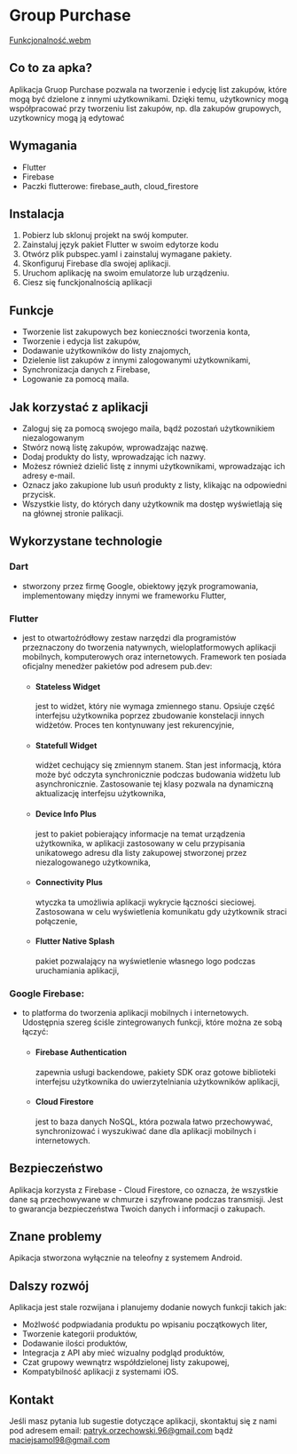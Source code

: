 # Group Purchase

 [Funkcjonalność.webm](https://user-images.githubusercontent.com/105966932/214914551-ed69c167-542a-4bc2-829a-a142c3fec4c1.webm)

## Co to za apka?
Aplikacja Gruop Purchase pozwala na tworzenie i edycję list zakupów, które mogą być dzielone z innymi użytkownikami. Dzięki temu, użytkownicy mogą współpracować przy tworzeniu list zakupów, np. dla zakupów grupowych, uzytkownicy mogą ją edytować

## Wymagania
* Flutter
* Firebase
* Paczki flutterowe: firebase_auth, cloud_firestore

## Instalacja
1. Pobierz lub sklonuj projekt na swój komputer.
2. Zainstaluj język pakiet Flutter w swoim edytorze kodu
3. Otwórz plik pubspec.yaml i zainstaluj wymagane pakiety.
4. Skonfiguruj Firebase dla swojej aplikacji.
5. Uruchom aplikację na swoim emulatorze lub urządzeniu.
6. Ciesz się funckjonalnością aplikacji

## Funkcje
* Tworzenie list zakupowych bez konieczności tworzenia konta,
* Tworzenie i edycja list zakupów,
* Dodawanie użytkowników do listy znajomych,
* Dzielenie list zakupów z innymi zalogowanymi użytkownikami,
* Synchronizacja danych z Firebase,
* Logowanie za pomocą maila.

## Jak korzystać z aplikacji
* Zaloguj się za pomocą swojego maila, bądź pozostań użytkownikiem niezalogowanym
* Stwórz nową listę zakupów, wprowadzając nazwę.
* Dodaj produkty do listy, wprowadzając ich nazwy.
* Możesz również dzielić listę z innymi użytkownikami, wprowadzając ich adresy e-mail.
* Oznacz jako zakupione lub usuń produkty z listy, klikając na odpowiedni przycisk.
* Wszystkie listy, do których dany użytkownik ma dostęp wyświetlają się na głównej stronie palikacji.

## Wykorzystane technologie
### Dart
* stworzony przez firmę Google, obiektowy język programowania, implementowany między innymi we frameworku Flutter,
### Flutter
* jest to otwartoźródłowy zestaw narzędzi dla programistów przeznaczony do tworzenia natywnych, wieloplatformowych aplikacji mobilnych, komputerowych oraz internetowych. Framework ten posiada oficjalny menedżer pakietów pod adresem pub.dev:
  - #### Stateless Widget
    jest to widżet, który nie wymaga zmiennego stanu. Opsiuje część interfejsu użytkownika poprzez zbudowanie konstelacji innych widżetów. Proces ten kontynuwany jest rekurencyjnie,
  - #### Statefull Widget
    widżet cechujący się zmiennym stanem. Stan jest informacją, która może być odczyta synchronicznie podczas budowania widżetu lub asynchronicznie. Zastosowanie tej klasy pozwala na dynamiczną aktualizację interfejsu użytkownika,
  -  #### Device Info Plus
     jest to pakiet pobierający informacje na temat urządzenia użytkownika, w aplikacji zastosowany w celu przypisania unikatowego adresu dla listy zakupowej stworzonej przez niezalogowanego użytkownika,
  - #### Connectivity Plus
    wtyczka ta umożliwia aplikacji wykrycie łączności sieciowej. Zastosowana w celu wyświetlenia komunikatu gdy użytkownik straci połączenie,
  - #### Flutter Native Splash
    pakiet pozwalający na wyświetlenie własnego logo podczas uruchamiania aplikacji,
### Google Firebase:
* to platforma do tworzenia aplikacji mobilnych i internetowych. Udostępnia szereg ściśle zintegrowanych funkcji, które można ze sobą łączyć:
  - #### Firebase Authentication
    zapewnia usługi backendowe, pakiety SDK oraz gotowe biblioteki interfejsu użytkownika do uwierzytelniania użytkowników aplikacji,
  - #### Cloud Firestore
    jest to baza danych NoSQL, która pozwala łatwo przechowywać, synchronizować i wyszukiwać dane dla aplikacji mobilnych i internetowych.


## Bezpieczeństwo
Aplikacja korzysta z Firebase - Cloud Firestore, co oznacza, że wszystkie dane są przechowywane w chmurze i szyfrowane podczas transmisji. Jest to gwarancja bezpieczeństwa Twoich danych i informacji o zakupach.

## Znane problemy
Apikacja stworzona wyłącznie na teleofny z systemem Android.

## Dalszy rozwój
Aplikacja jest stale rozwijana i planujemy dodanie nowych funkcji takich jak:
* Możlwość podpwiadania produktu po wpisaniu początkowych liter,
* Tworzenie kategorii produktów,
* Dodawanie ilości produktów,
* Integracja z API aby mieć wizualny podgląd produktów,
* Czat grupowy wewnątrz współdzielonej listy zakupowej,
* Kompatybilność aplikacji z systemami iOS.

## Kontakt
Jeśli masz pytania lub sugestie dotyczące aplikacji, skontaktuj się z nami pod adresem email: patryk.orzechowski.96@gmail.com bądź maciejsamol98@gmail.com
